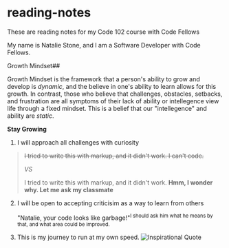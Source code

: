 # reading-notes
These are reading notes for my Code 102 course with Code Fellows



My name is Natalie Stone, and I am a Software Developer with Code Fellows.


  
Growth Mindset##

Growth Mindset is the framework that a person's ability to grow and develop is *dynamic*, and the believe in one's ability to learn allows for this growth.
In contrast, those who believe that challenges, obstacles, setbacks, and frustration are all symptoms of their lack of ability or intellegence view life through a fixed mindset. This is a belief that our "intellegence" and ability are *static*. 

**Stay Growing**

1. I will approach all challenges with curiosity
> ~~I tried to write this with markup, and it didn't work. I can't code.~~
>
> *VS*
> 
> I tried to write this with markup, and it didn't work. **Hmm, I wonder why. Let me ask my classmate**
<P>
  
2. <p>I will be open to accepting criticisim as a way to learn from others
  
   "Natalie, your code looks like garbage!"<sup>I should ask him what he means by that, and what area could be improved.</sup>



3. This is my journey to run at my own speed.
   ![Inspirational Quote](https://quotefancy.com/media/wallpaper/3840x2160/184310-Robin-S-Sharma-Quote-Run-your-own-race-Who-cares-what-others-are.jpg)
